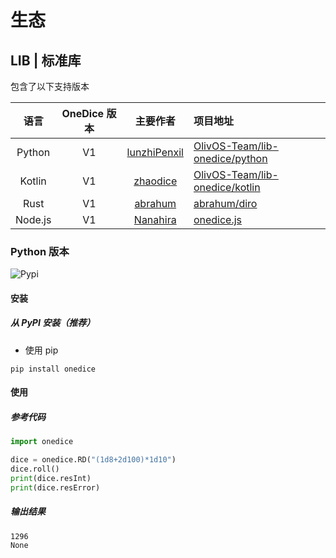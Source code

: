 # 生态

## LIB | 标准库
包含了以下支持版本

语言 | OneDice 版本 | 主要作者 | 项目地址
:-: | :-: | :-: | :--
Python | V1 | [lunzhiPenxil](https://github.com/lunzhiPenxil) | [OlivOS-Team/lib-onedice/python](https://github.com/OlivOS-Team/lib-onedice/tree/main/python)
Kotlin | V1 | [zhaodice](https://github.com/zhaodice) | [OlivOS-Team/lib-onedice/kotlin](https://github.com/OlivOS-Team/lib-onedice/tree/main/kotlin)
Rust | V1 | [abrahum](https://github.com/abrahum) | [abrahum/diro](https://github.com/abrahum/diro)
Node.js | V1 | [Nanahira](https://twitter.com/Nana_Yumesaki) | [onedice.js](https://github.com/koishijs/onedice.js)

### Python 版本
![Pypi](https://img.shields.io/pypi/v/onedice.svg)

#### 安装

##### 从 PyPI 安装（推荐）

- 使用 pip

```
pip install onedice
```

#### 使用
##### 参考代码
```python
import onedice

dice = onedice.RD("(1d8+2d100)*1d10")
dice.roll()
print(dice.resInt)
print(dice.resError)
```

##### 输出结果
```
1296
None
```
